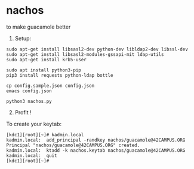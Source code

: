 # nachos
to make guacamole better


1. Setup:

```
sudo apt-get install libsasl2-dev python-dev libldap2-dev libssl-dev
sudo apt-get install libsasl2-modules-gssapi-mit ldap-utils
sudo apt-get install krb5-user

sudo apt install python3-pip
pip3 install requests python-ldap bottle

cp config.sample.json config.json
emacs config.json

python3 nachos.py

```

2. Profit !


To create your keytab:

```
[kdc1][root][~]# kadmin.local
kadmin.local:  add_principal -randkey nachos/guacamole@42CAMPUS.ORG
Principal "nachos/guacamole@42CAMPUS.ORG" created.
kadmin.local:  ktadd -k nachos.keytab nachos/guacamole@42CAMPUS.ORG
kadmin.local:  quit
[kdc1][root][~]#
```
